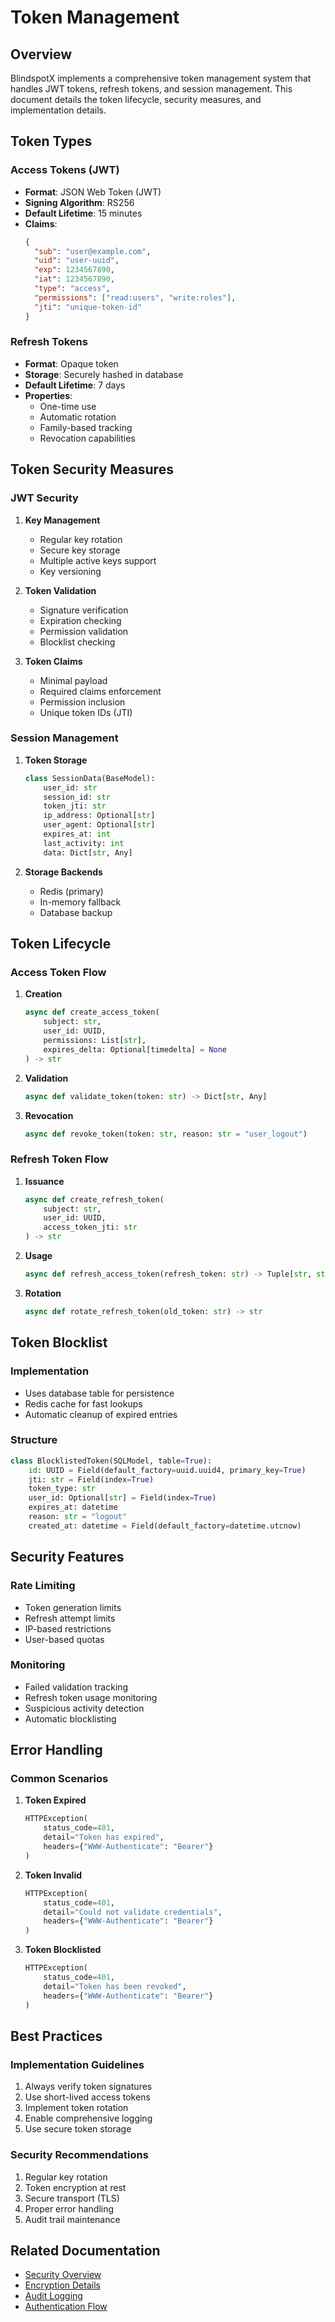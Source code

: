 # Token Management

## Overview

BlindspotX implements a comprehensive token management system that handles JWT tokens, refresh tokens, and session management. This document details the token lifecycle, security measures, and implementation details.

## Token Types

### Access Tokens (JWT)
- **Format**: JSON Web Token (JWT)
- **Signing Algorithm**: RS256
- **Default Lifetime**: 15 minutes
- **Claims**:
  ```json
  {
    "sub": "user@example.com",
    "uid": "user-uuid",
    "exp": 1234567890,
    "iat": 1234567890,
    "type": "access",
    "permissions": ["read:users", "write:roles"],
    "jti": "unique-token-id"
  }
  ```

### Refresh Tokens
- **Format**: Opaque token
- **Storage**: Securely hashed in database
- **Default Lifetime**: 7 days
- **Properties**:
  - One-time use
  - Automatic rotation
  - Family-based tracking
  - Revocation capabilities

## Token Security Measures

### JWT Security
1. **Key Management**
   - Regular key rotation
   - Secure key storage
   - Multiple active keys support
   - Key versioning

2. **Token Validation**
   - Signature verification
   - Expiration checking
   - Permission validation
   - Blocklist checking

3. **Token Claims**
   - Minimal payload
   - Required claims enforcement
   - Permission inclusion
   - Unique token IDs (JTI)

### Session Management

1. **Token Storage**
   ```python
   class SessionData(BaseModel):
       user_id: str
       session_id: str
       token_jti: str
       ip_address: Optional[str]
       user_agent: Optional[str]
       expires_at: int
       last_activity: int
       data: Dict[str, Any]
   ```

2. **Storage Backends**
   - Redis (primary)
   - In-memory fallback
   - Database backup

## Token Lifecycle

### Access Token Flow
1. **Creation**
   ```python
   async def create_access_token(
       subject: str,
       user_id: UUID,
       permissions: List[str],
       expires_delta: Optional[timedelta] = None
   ) -> str
   ```

2. **Validation**
   ```python
   async def validate_token(token: str) -> Dict[str, Any]
   ```

3. **Revocation**
   ```python
   async def revoke_token(token: str, reason: str = "user_logout")
   ```

### Refresh Token Flow
1. **Issuance**
   ```python
   async def create_refresh_token(
       subject: str,
       user_id: UUID,
       access_token_jti: str
   ) -> str
   ```

2. **Usage**
   ```python
   async def refresh_access_token(refresh_token: str) -> Tuple[str, str]
   ```

3. **Rotation**
   ```python
   async def rotate_refresh_token(old_token: str) -> str
   ```

## Token Blocklist

### Implementation
- Uses database table for persistence
- Redis cache for fast lookups
- Automatic cleanup of expired entries

### Structure
```python
class BlocklistedToken(SQLModel, table=True):
    id: UUID = Field(default_factory=uuid.uuid4, primary_key=True)
    jti: str = Field(index=True)
    token_type: str
    user_id: Optional[str] = Field(index=True)
    expires_at: datetime
    reason: str = "logout"
    created_at: datetime = Field(default_factory=datetime.utcnow)
```

## Security Features

### Rate Limiting
- Token generation limits
- Refresh attempt limits
- IP-based restrictions
- User-based quotas

### Monitoring
- Failed validation tracking
- Refresh token usage monitoring
- Suspicious activity detection
- Automatic blocklisting

## Error Handling

### Common Scenarios
1. **Token Expired**
   ```python
   HTTPException(
       status_code=401,
       detail="Token has expired",
       headers={"WWW-Authenticate": "Bearer"}
   )
   ```

2. **Token Invalid**
   ```python
   HTTPException(
       status_code=401,
       detail="Could not validate credentials",
       headers={"WWW-Authenticate": "Bearer"}
   )
   ```

3. **Token Blocklisted**
   ```python
   HTTPException(
       status_code=401,
       detail="Token has been revoked",
       headers={"WWW-Authenticate": "Bearer"}
   )
   ```

## Best Practices

### Implementation Guidelines
1. Always verify token signatures
2. Use short-lived access tokens
3. Implement token rotation
4. Enable comprehensive logging
5. Use secure token storage

### Security Recommendations
1. Regular key rotation
2. Token encryption at rest
3. Secure transport (TLS)
4. Proper error handling
5. Audit trail maintenance

## Related Documentation
- [Security Overview](./overview.md)
- [Encryption Details](./encryption.md)
- [Audit Logging](./audit_logging.md)
- [Authentication Flow](../architecture/authentication_flow.md)

